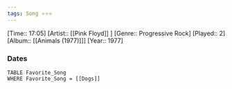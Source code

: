 ```yaml
---
tags: Song ⭐⭐⭐ 
---
```

[Time:: 17:05]
[Artist:: [[Pink Floyd]] ]
[Genre:: Progressive Rock]
[Played:: 2]
[Album:: [[Animals (1977)]]]
[Year:: 1977]
### Dates
````dataview
TABLE Favorite_Song
WHERE Favorite_Song = [[Dogs]]
````